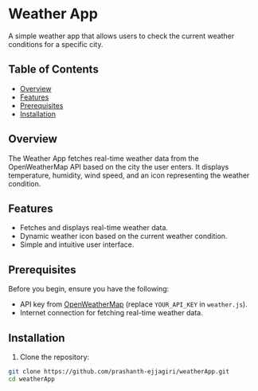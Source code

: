 # Weather App

A simple weather app that allows users to check the current weather conditions for a specific city.

## Table of Contents

- [Overview](#overview)
- [Features](#features)
- [Prerequisites](#prerequisites)
- [Installation](#installation)

## Overview

The Weather App fetches real-time weather data from the OpenWeatherMap API based on the city the user enters. It displays temperature, humidity, wind speed, and an icon representing the weather condition.

## Features

- Fetches and displays real-time weather data.
- Dynamic weather icon based on the current weather condition.
- Simple and intuitive user interface.

## Prerequisites

Before you begin, ensure you have the following:

- API key from [OpenWeatherMap](https://openweathermap.org/api) (replace `YOUR_API_KEY` in `weather.js`).
- Internet connection for fetching real-time weather data.

## Installation

1. Clone the repository:

```bash
git clone https://github.com/prashanth-ejjagiri/weatherApp.git
cd weatherApp
